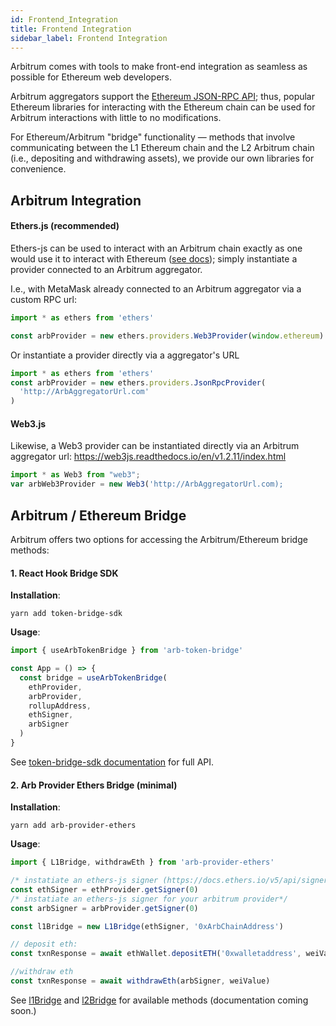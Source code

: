 ```yaml
---
id: Frontend_Integration
title: Frontend Integration
sidebar_label: Frontend Integration
---
```


Arbitrum comes with tools to make front-end integration as seamless as possible for Ethereum web developers.

Arbitrum aggregators support the [Ethereum JSON-RPC API](https://eth.wiki/json-rpc/API); thus, popular Ethereum libraries for interacting with the Ethereum chain can be used for Arbitrum interactions with little to no modifications.

For Ethereum/Arbitrum "bridge" functionality — methods that involve communicating between the L1 Ethereum chain and the L2 Arbitrum chain (i.e., depositing and withdrawing assets), we provide our own libraries for convenience.

## Arbitrum Integration

#### Ethers.js (recommended)

Ethers-js can be used to interact with an Arbitrum chain exactly as one would use it to interact with Ethereum ([see docs](https://docs.ethers.io/v5/)); simply instantiate a provider connected to an Arbitrum aggregator.

I.e., with MetaMask already connected to an Arbitrum aggregator via a custom RPC url:

```ts
import * as ethers from 'ethers'

const arbProvider = new ethers.providers.Web3Provider(window.ethereum)
```

Or instantiate a provider directly via a aggregator's URL

```ts
import * as ethers from 'ethers'
const arbProvider = new ethers.providers.JsonRpcProvider(
  'http://ArbAggregatorUrl.com'
)
```

#### Web3.js

Likewise, a Web3 provider can be instantiated directly via an Arbitrum aggregator url:
https://web3js.readthedocs.io/en/v1.2.11/index.html

```ts
import * as Web3 from "web3";
var arbWeb3Provider = new Web3('http://ArbAggregatorUrl.com);

```

## Arbitrum / Ethereum Bridge

Arbitrum offers two options for accessing the Arbitrum/Ethereum bridge methods:

#### 1. React Hook Bridge SDK

**Installation**:

```
yarn add token-bridge-sdk
```

**Usage**:

```ts
import { useArbTokenBridge } from 'arb-token-bridge'

const App = () => {
  const bridge = useArbTokenBridge(
    ethProvider,
    arbProvider,
    rollupAddress,
    ethSigner,
    arbSigner
  )
}
```

See [token-bridge-sdk documentation](https://bridgedocs.offchainlabs.com) for full API.

#### 2. Arb Provider Ethers Bridge (minimal)

**Installation**:

```
yarn add arb-provider-ethers
```

**Usage**:

```ts
import { L1Bridge, withdrawEth } from 'arb-provider-ethers'

/* instatiate an ethers-js signer (https://docs.ethers.io/v5/api/signer/) for your ethereum provider*/
const ethSigner = ethProvider.getSigner(0)
/* instatiate an ethers-js signer for your arbitrum provider*/
const arbSigner = arbProvider.getSigner(0)

const l1Bridge = new L1Bridge(ethSigner, '0xArbChainAddress')

// deposit eth:
const txnResponse = await ethWallet.depositETH('0xwalletaddress', weiValue)

//withdraw eth
const txnResponse = await withdrawEth(arbSigner, weiValue)
```

See [l1Bridge](https://github.com/OffchainLabs/arbitrum/blob/develop/packages/arb-provider-ethers/src/lib/l1bridge.ts) and [l2Bridge](https://github.com/OffchainLabs/arbitrum/blob/develop/packages/arb-provider-ethers/src/lib/l2bridge.ts) for available methods (documentation coming soon.)
